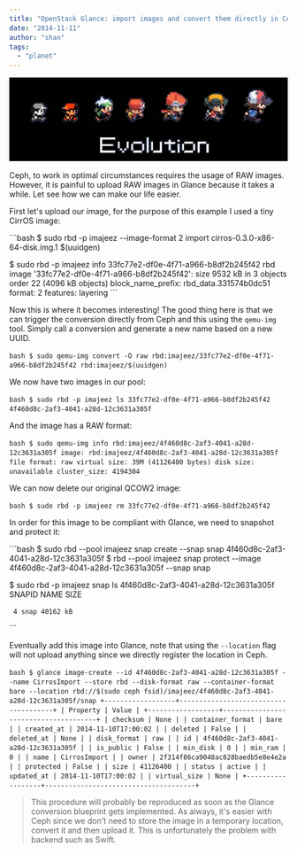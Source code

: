 ```yaml
---
title: "OpenStack Glance: import images and convert them directly in Ceph"
date: "2014-11-11"
author: "shan"
tags: 
  - "planet"
---
```


![](images/glance-convert-in-ceph.jpg "OpenStack Glance: import images and convert them directly in Ceph")

Ceph, to work in optimal circumstances requires the usage of RAW images. However, it is painful to upload RAW images in Glance because it takes a while. Let see how we can make our life easier.

  

First let's upload our image, for the purpose of this example I used a tiny CirrOS image:

\`\`\`bash $ sudo rbd -p imajeez --image-format 2 import cirros-0.3.0-x86-64-disk.img.1 $(uuidgen)

$ sudo rbd -p imajeez info 33fc77e2-df0e-4f71-a966-b8df2b245f42 rbd image '33fc77e2-df0e-4f71-a966-b8df2b245f42': size 9532 kB in 3 objects order 22 (4096 kB objects) block\_name\_prefix: rbd\_data.331574b0dc51 format: 2 features: layering \`\`\`

Now this is where it becomes interesting! The good thing here is that we can trigger the conversion directly from Ceph and this using the `qemu-img` tool. Simply call a conversion and generate a new name based on a new UUID.

`bash $ sudo qemu-img convert -O raw rbd:imajeez/33fc77e2-df0e-4f71-a966-b8df2b245f42 rbd:imajeez/$(uuidgen)`

We now have two images in our pool:

`bash $ sudo rbd -p imajeez ls 33fc77e2-df0e-4f71-a966-b8df2b245f42 4f460d8c-2af3-4041-a28d-12c3631a305f`

And the image has a RAW format:

`bash $ sudo qemu-img info rbd:imajeez/4f460d8c-2af3-4041-a28d-12c3631a305f image: rbd:imajeez/4f460d8c-2af3-4041-a28d-12c3631a305f file format: raw virtual size: 39M (41126400 bytes) disk size: unavailable cluster_size: 4194304`

We can now delete our original QCOW2 image:

`bash $ sudo rbd -p imajeez rm 33fc77e2-df0e-4f71-a966-b8df2b245f42`

In order for this image to be compliant with Glance, we need to snapshot and protect it:

\`\`\`bash $ sudo rbd --pool imajeez snap create --snap snap 4f460d8c-2af3-4041-a28d-12c3631a305f $ rbd --pool imajeez snap protect --image 4f460d8c-2af3-4041-a28d-12c3631a305f --snap snap

$ sudo rbd -p imajeez snap ls 4f460d8c-2af3-4041-a28d-12c3631a305f SNAPID NAME SIZE

```
 4 snap 40162 kB
```

\`\`\`

Eventually add this image into Glance, note that using the `--location` flag will not upload anything since we directly register the location in Ceph.

`bash $ glance image-create --id 4f460d8c-2af3-4041-a28d-12c3631a305f --name CirrosImport --store rbd --disk-format raw --container-format bare --location rbd://$(sudo ceph fsid)/imajeez/4f460d8c-2af3-4041-a28d-12c3631a305f/snap +------------------+--------------------------------------+ | Property | Value | +------------------+--------------------------------------+ | checksum | None | | container_format | bare | | created_at | 2014-11-10T17:00:02 | | deleted | False | | deleted_at | None | | disk_format | raw | | id | 4f460d8c-2af3-4041-a28d-12c3631a305f | | is_public | False | | min_disk | 0 | | min_ram | 0 | | name | CirrosImport | | owner | 2f314f86ca9048ac828baedb5e8e4e2a | | protected | False | | size | 41126400 | | status | active | | updated_at | 2014-11-10T17:00:02 | | virtual_size | None | +------------------+--------------------------------------+`

  

> This procedure will probably be reproduced as soon as the Glance conversion blueprint gets implemented. As always, it's easier with Ceph since we don't need to store the image in a temporary location, convert it and then upload it. This is unfortunately the problem with backend such as Swift.
